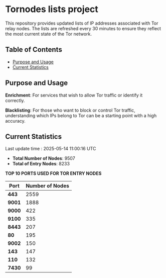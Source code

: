 # Tornodes lists project

This repository provides updated lists of IP addresses associated with Tor relay nodes. The lists are refreshed every 30 minutes to ensure they reflect the most current state of the Tor network.

## Table of Contents

- [Purpose and Usage](#purpose-and-usage)
- [Current Statistics](#current-statistics)


## Purpose and Usage

**Enrichment**: For services that wish to allow Tor traffic or identify it correctly.

**Blacklisting**: For those who want to block or control Tor traffic, understanding which IPs belong to Tor can be a starting point with a high accuracy.

## Current Statistics

Last update time : 2025-05-14 11:00:16 UTC

- **Total Number of Nodes**: 9507
- **Total of Entry Nodes**: 8233

**TOP 10 PORTS USED FOR TOR ENTRY NODES**

| **Port** | **Number of Nodes** |
|------|-----------------|
| **443**   | 2559  |
| **9001**   | 1888  |
| **9000**   | 422  |
| **9100**   | 335  |
| **8443**   | 207  |
| **80**   | 195  |
| **9002**   | 150  |
| **143**   | 147  |
| **110**   | 132  |
| **7430**   | 99  |

